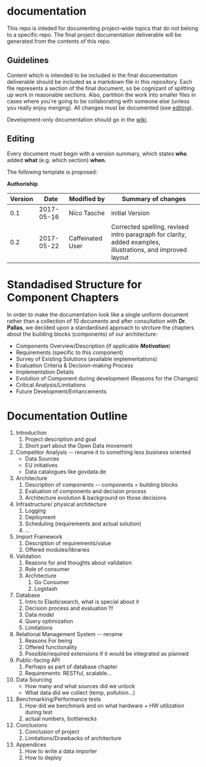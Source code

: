 # documentation

This repo is inteded for documenting project-wide topics that do not belong to a specific repo. The final project documentation deliverable will be generated from the contents of this repo.

## Guidelines

Content which is intended to be included in the final documentation deliverable should be included as a markdown file in this repository. Each file represents a section of the final document, so be cognizant of splitting up work in reasonable sections. Also, partition the work into smaller files in cases where you're going to be collaborating with someone else (unless you really enjoy merging). All changes must be documented (see [editing](#editing)).

Development-only documentation should go in the [wiki](https://github.com/OpenData-tu/documentation/wiki).

## Editing

Every document must begin with a version summary, which states **who** added **what** (e.g. which section) **when**.

The following template is proposed:

**Authoriship**

|Version|Date|Modified by|Summary of changes|
|-------|----|-----------|------------------|
|0.1    | 2017-05-16 |Nico Tasche | initial Version
|0.2    | 2017-05-22 |Caffeinated User|Corrected spelling, revised intro paragraph for clarity, added examples, illustrations, and improved layout

# Standadised Structure for Component Chapters

In order to make the documentation look like a single uniform document rather than a collection of 10 documents and after consultation with __Dr. Pallas__, we decided upon a standardised approach to strcture the chapters about the building blocks (components) of our architecture:

* Components Overview/Description (if applicable ___Motivation___)
* Requirements (specific to this component)
* Survey of Existing Solutions (available implementations)
* Evaluation Criteria & Decision-making Process
* Implementation Details
* Evolution of Component during development (Reasons for the Changes)
* Critical Analysis/Limitations
* Future Development/Enhancements


# Documentation Outline

1. Introduction
    1. Project description and goal
    1. Short part about the Open Data movement
1. Competitor Analysis -- rename it to something less business oriented
    * Data Sources
    * EU initiatives
    * Data catalogues like govdata.de
1. Architecture
    1. Description of components -- components = building blocks
    1. Evaluation of components and decision process
    1. Architecture evolution & background on those decisions
1. Infrastructure/ physical architecture
    1. Logging
    1. Deployment
    1. Scheduling (requirements and actual solution)
    1. ...
1. Import Framework
    1. Description of requirements/value
    1. Offered modules/libraries
1. Validation
    1. Reasons for and thoughts about validation
    1. Role of consumer
    1. Architecture
        1. Go Consumer
        2. Logstash
1. Database
    1. Intro to Elasticsearch, what is special about it
    1. Decision process and evaluation !!!
    1. Data model
    1. Query optimization
    1. Limitations
1. Relational Management System -- rename
    1. Reasons For being
    1. Offered functionality
    1. Possible/required extensions if it would be integrated as planned
1. Public-facing API
    1. Perhaps as part of database chapter
    1. Requirements: RESTful, scalable...
1. Data Sourcing
    * How many and what sources did we unlock
    * What data did we collect (temp, pollution...)
1. Benchmarking/Performance tests
    1. How did we benchmark and on what hardware + HW utilization during test
    1. actual numbers, bottlenecks
1. Conclusions
    1. Conclusion of project
    1. Limitations/Drawbacks of architecture
1. Appendices
    1. How to write a data importer
    1. How to deploy
